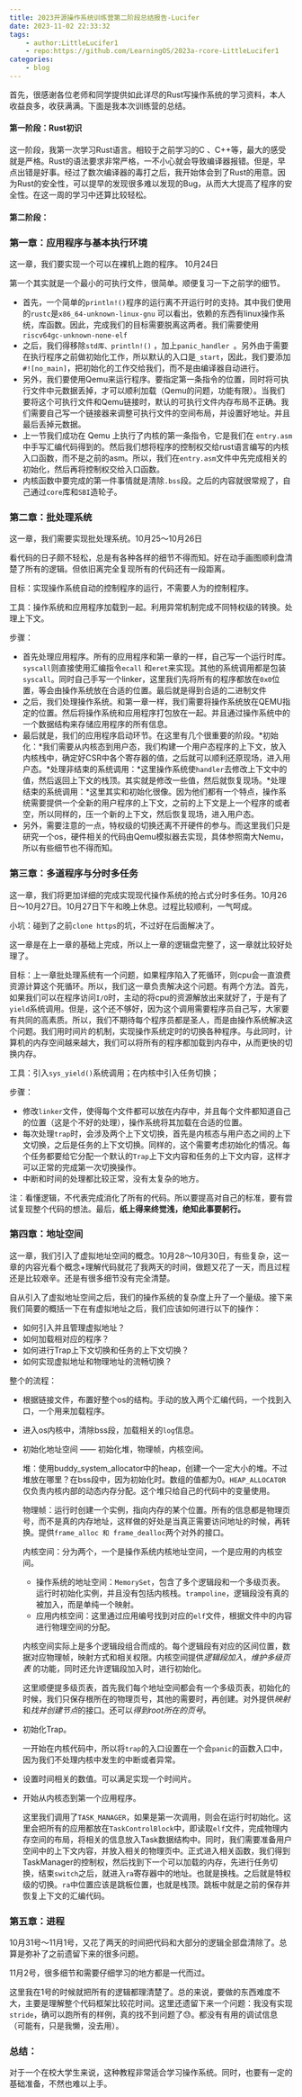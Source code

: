```yaml
---
title: 2023开源操作系统训练营第二阶段总结报告-Lucifer
date: 2023-11-02 22:33:32
tags:
    - author:LittleLucifer1
    - repo:https://github.com/LearningOS/2023a-rcore-LittleLucifer1
categories:
    - blog
---
```


首先，很感谢各位老师和同学提供如此详尽的Rust写操作系统的学习资料，本人收益良多，收获满满。下面是我本次训练营的总结。

<!-- more -->

#### 第一阶段：Rust初识

这一阶段，我第一次学习Rust语言。相较于之前学习的C 、C++等，最大的感受就是严格。Rust的语法要求非常严格，一不小心就会导致编译器报错。但是，早点出错是好事。经过了数次编译器的毒打之后，我开始体会到了Rust的用意。因为Rust的安全性，可以提早的发现很多难以发现的Bug，从而大大提高了程序的安全性。在这一周的学习中还算比较轻松。

#### 第二阶段：

### 第一章：应用程序与基本执行环境

这一章，我们要实现一个可以在裸机上跑的程序。 10月24日

第一个其实就是一个最小的可执行文件，很简单。顺便复习一下之前学的细节。

+ 首先，一个简单的`println!()`程序的运行离不开运行时的支持。其中我们使用的`rustc`是`x86_64-unknown-linux-gnu` 可以看出，依赖的东西有linux操作系统，库函数。因此，完成我们的目标需要脱离这两者。我们需要使用`riscv64gc-unknown-none-elf`
+ 之后，我们得移除`std库、println!()` ，加上`panic_handler `。另外由于需要在执行程序之前做初始化工作，所以默认的入口是`_start`，因此，我们要添加`#![no_main]`，把初始化的工作交给我们，而不是由编译器自动进行。
+ 另外，我们要使用Qemu来运行程序。要指定第一条指令的位置，同时将可执行文件中元数据丢掉，才可以顺利加载（Qemu的问题，功能有限）。当我们要将这个可执行文件和Qemu链接时，默认的可执行文件内存布局不正确。我们需要自己写一个链接器来调整可执行文件的空间布局，并设置好地址。并且最后丢掉元数据。
+ 上一节我们成功在 Qemu 上执行了内核的第一条指令，它是我们在 `entry.asm` 中手写汇编代码得到的。然后我们想将程序的控制权交给rust语言编写的内核入口函数，而不是之前的asm。所以，我们在`entry.asm`文件中先完成相关的初始化，然后再将控制权交给入口函数。
+ 内核函数中要完成的第一件事情就是清除`.bss`段。之后的内容就很常规了，自己通过`core`库和`SBI`造轮子。



### 第二章：批处理系统

这一章，我们需要实现批处理系统。10月25～10月26日

看代码的日子颇不轻松，总是有各种各样的细节不得而知。好在动手画图顺利盘清楚了所有的逻辑。但依旧离完全复现所有的代码还有一段距离。

目标：实现操作系统自动的控制程序的运行，不需要人为的控制程序。

工具：操作系统和应用程序加载到一起。利用异常机制完成不同特权级的转换。处理上下文。

步骤：

+ 首先处理应用程序。所有的应用程序和第一章的一样，自己写一个运行时库。`syscall`则直接使用汇编指令`ecall` 和`eret`来实现。其他的系统调用都是包装`syscall`。同时自己手写一个linker，这里我们先将所有的程序都放在`0x0`位置，等会由操作系统放在合适的位置。最后就是得到合适的二进制文件
+ 之后，我们处理操作系统。和第一章一样，我们需要将操作系统放在QEMU指定的位置。然后将操作系统和应用程序打包放在一起。并且通过操作系统中的一个数据结构来存储应用程序的所有信息。
+ 最后就是，我们的应用程序启动环节。在这里有几个很重要的阶段。*初始化：*我们需要从内核态到用户态，我们构建一个用户态程序的上下文，放入内核栈中，确定好CSR中各个寄存器的值，之后就可以顺利还原现场，进入用户态。*处理非结束的系统调用：*这里操作系统使`handler`去修改上下文中的值，然后返回上下文的栈顶。其实就是修改一些值，然后就恢复现场。*处理结束的系统调用：*这里其实和初始化很像。因为他们都有一个特点，操作系统需要提供一个全新的用户程序的上下文，之前的上下文是上一个程序的或者空，所以同样的，压一个新的上下文，然后恢复现场，进入用户态。
+ 另外，需要注意的一点，特权级的切换还离不开硬件的参与。而这里我们只是研究一个os，硬件相关的代码由Qemu模拟器去实现，具体参照南大Nemu，所以有些细节也不得而知。

### 第三章：多道程序与分时多任务

这一章，我们将更加详细的完成实现现代操作系统的抢占式分时多任务。10月26日～10月27日。10月27日下午和晚上休息。过程比较顺利，一气呵成。

小坑：碰到了之前`clone https`的坑，不过好在后面解决了。

这一章是在上一章的基础上完成，所以上一章的逻辑盘完整了，这一章就比较好处理了。

目标：上一章批处理系统有一个问题，如果程序陷入了死循环，则cpu会一直浪费资源计算这个死循环。所以，我们这一章负责解决这个问题。有两个方法。首先，如果我们可以在程序访问`I/O`时，主动的将cpu的资源解放出来就好了，于是有了`yield`系统调用。但是，这个还不够好，因为这个调用需要程序员自己写，大家要有共同的高素质。所以，我们不期待每个程序员都是圣人，而是由操作系统解决这个问题。我们用时间片的机制，实现操作系统定时的切换各种程序。与此同时，计算机的内存空间越来越大，我们可以将所有的程序都加载到内存中，从而更快的切换内存。

工具：引入`sys_yield()`系统调用；在内核中引入任务切换；

步骤：

+ 修改`linker`文件，使得每个文件都可以放在内存中，并且每个文件都知道自己的位置（这是个不好的处理），操作系统将其加载在合适的位置。
+ 每次处理`trap`时，会涉及两个上下文切换，首先是内核态与用户态之间的上下文切换，之后是任务的上下文切换。同样的，这个需要考虑初始化的情况。每个任务都要给它分配一个默认的`Trap`上下文内容和任务的上下文内容，这样才可以正常的完成第一次切换操作。
+ 中断和时间的处理都比较正常，没有太复杂的地方。

注：看懂逻辑，不代表完成消化了所有的代码。所以要提高对自己的标准，要有尝试复现整个代码的想法。最后，**纸上得来终觉浅，绝知此事要躬行。**



### 第四章：地址空间

这一章，我们引入了虚拟地址空间的概念。10月28～10月30日，有些复杂，这一章的内容光看个概念+理解代码就花了我两天的时间，做题又花了一天，而且过程还是比较艰辛。还是有很多细节没有完全清楚。

自从引入了虚拟地址空间之后，我们的操作系统的复杂度上升了一个量级。接下来我们简要的概括一下在有虚拟地址之后，我们应该如何进行以下的操作：

+ 如何引入并且管理虚拟地址？
+ 如何加载相对应的程序？
+ 如何进行Trap上下文切换和任务的上下文切换？
+ 如何实现虚拟地址和物理地址的流畅切换？

整个的流程：

+ 根据链接文件，布置好整个os的结构。手动的放入两个汇编代码，一个找到入口，一个用来加载程序。

+ 进入os内核中，清除bss段，加载相关的`log`信息。

+ 初始化地址空间 —— 初始化堆，物理帧，内核空间。

  堆：使用buddy_system_allocator中的heap，创建一个一定大小的堆。不过堆放在哪里？在bss段中，因为初始化时。数组的值都为0。`HEAP_ALLOCATOR`仅负责内核内部的动态内存分配。这个堆只给自己的代码中的变量使用。

  物理帧：运行时创建一个实例，指向内存的某个位置。所有的信息都是物理页号，而不是真的内存地址，这样做的好处是当真正需要访问地址的时候，再转换。提供`frame_alloc 和 frame_dealloc`两个对外的接口。

  内核空间：分为两个，一个是操作系统内核地址空间，一个是应用的内核空间。

  + 操作系统的地址空间：`MemorySet`，包含了多个逻辑段和一个多级页表。运行时初始化实例，并且没有包括内核栈。`trampoline`，逻辑段没有真的被加入，而是单纯一个映射。
  + 应用内核空间：这里通过应用编号找到对应的`elf`文件，根据文件中的内容进行物理空间的分配。

  内核空间实际上是多个逻辑段组合而成的。每个逻辑段有对应的区间位置，数据对应物理帧，映射方式和相关权限。内核空间提供*逻辑段加入*，*维护多级页表* 的功能，同时还允许逻辑段加入时，进行初始化。

  这里顺便提多级页表，首先我们每个地址空间都会有一个多级页表，初始化的时候，我们只保存根所在的物理页号，其他的需要时，再创建。对外提供*映射*和*找并创建节点*的接口。还可以*得到root所在的页号*。

+ 初始化Trap。

  一开始在内核代码中，所以将`trap`的入口设置在一个会`panic`的函数入口中，因为我们不处理内核中发生的中断或者异常。

+ 设置时间相关的数值。可以满足实现一个时间片。

+ 开始从内核态到第一个应用程序。

  这里我们调用了`TASK_MANAGER`，如果是第一次调用，则会在运行时初始化。这里会把所有的应用都放在`TaskControlBlock`中，即读取`elf`文件，完成物理内存空间的布局，将相关的信息放入Task数据结构中。同时，我们需要准备用户空间中的上下文内容，并放入相关的物理页中。正式进入相关函数，我们得到TaskManager的控制权，然后找到下一个可以加载的内存，先进行任务切换，结束`switch`之后，就进入`ra`寄存器中的地址。也就是换栈。之后就是特权级的切换。`ra`中位置应该是跳板位置，也就是栈顶。跳板中就是之前的保存并恢复上下文的汇编代码。



### 第五章：进程

10月31号～11月1号，又花了两天的时间把代码和大部分的逻辑全部盘清除了。总算是弥补了之前遗留下来的很多问题。

11月2号，很多细节和需要仔细学习的地方都是一代而过。

这里我在1号的时候就把所有的逻辑都理清楚了。总的来说，要做的东西难度不大，主要是理解整个代码框架比较花时间。这里还遗留下来一个问题：我没有实现`stride`，确可以跑所有的样例，真的找不到问题了:sweat:。都没有有用的调试信息（可能有，只是我懒，没去用）。



### 总结：

对于一个在校大学生来说，这种教程非常适合学习操作系统。同时，也要有一定的基础准备，不然也难以上手。
